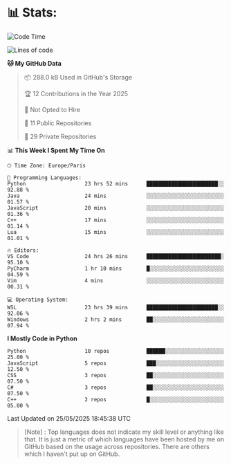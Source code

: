 

<h1>📊 Stats:</h1>

<!--START_SECTION:waka-->
![Code Time](http://img.shields.io/badge/Code%20Time-902%20hrs%2022%20mins-blue)

![Lines of code](https://img.shields.io/badge/From%20Hello%20World%20I%27ve%20Written-6.6%20million%20lines%20of%20code-blue)

**🐱 My GitHub Data** 

> 📦 288.0 kB Used in GitHub's Storage 
 > 
> 🏆 12 Contributions in the Year 2025
 > 
> 🚫 Not Opted to Hire
 > 
> 📜 11 Public Repositories 
 > 
> 🔑 29 Private Repositories 
 > 
📊 **This Week I Spent My Time On** 

```text
🕑︎ Time Zone: Europe/Paris

💬 Programming Languages: 
Python                   23 hrs 52 mins      ███████████████████████░░   92.88 % 
Java                     24 mins             ░░░░░░░░░░░░░░░░░░░░░░░░░   01.57 % 
JavaScript               20 mins             ░░░░░░░░░░░░░░░░░░░░░░░░░   01.36 % 
C++                      17 mins             ░░░░░░░░░░░░░░░░░░░░░░░░░   01.14 % 
Lua                      15 mins             ░░░░░░░░░░░░░░░░░░░░░░░░░   01.01 % 

🔥 Editors: 
VS Code                  24 hrs 26 mins      ████████████████████████░   95.10 % 
PyCharm                  1 hr 10 mins        █░░░░░░░░░░░░░░░░░░░░░░░░   04.59 % 
Vim                      4 mins              ░░░░░░░░░░░░░░░░░░░░░░░░░   00.31 % 

💻 Operating System: 
WSL                      23 hrs 39 mins      ███████████████████████░░   92.06 % 
Windows                  2 hrs 2 mins        ██░░░░░░░░░░░░░░░░░░░░░░░   07.94 % 
```

**I Mostly Code in Python** 

```text
Python                   10 repos            ██████░░░░░░░░░░░░░░░░░░░   25.00 % 
JavaScript               5 repos             ███░░░░░░░░░░░░░░░░░░░░░░   12.50 % 
CSS                      3 repos             ██░░░░░░░░░░░░░░░░░░░░░░░   07.50 % 
C#                       3 repos             ██░░░░░░░░░░░░░░░░░░░░░░░   07.50 % 
C++                      2 repos             █░░░░░░░░░░░░░░░░░░░░░░░░   05.00 % 
```




 Last Updated on 25/05/2025 18:45:38 UTC
<!--END_SECTION:waka-->

 > [Note] : Top languages does not indicate my skill level or anything like that. It is just a metric of which languages have been hosted by me on GitHub based on the usage across repositories. There are others which I haven't put up on GitHub.</span>
